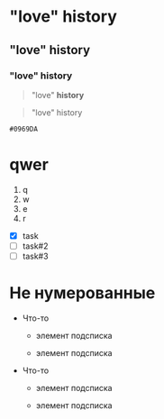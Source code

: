 # "love" history
## "love" history
### "love" history
> "love" **history**

> "love" history

`#0969DA`

# qwer
1. q
2. w
3. e
4. r

- [x] task
- [ ] task#2
- [ ] task#3 

# Не нумерованные

- Что-то

  - элемент подсписка

  - элемент подсписка

- Что-то

  - элемент подсписка

  - элемент подсписка
